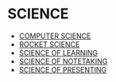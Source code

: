 # SCIENCE

- [COMPUTER SCIENCE](../LEVEL-2/COMPUTER-SCIENCE.md)
- [ROCKET SCIENCE](../LEVEL-2/ROCKET-SCIENCE.md)
- [SCIENCE OF LEARNING]()
- [SCIENCE OF NOTETAKING]()
- [SCIENCE OF PRESENTING]()
